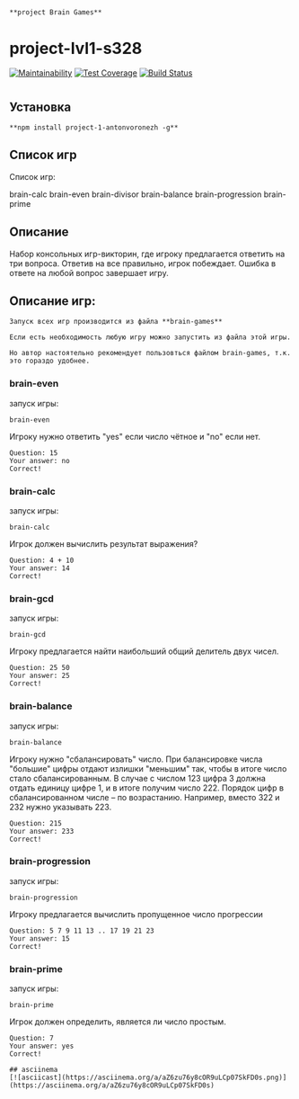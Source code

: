 ##
```
**project Brain Games**
```
##

# project-lvl1-s328
[![Maintainability](https://api.codeclimate.com/v1/badges/9f16e9798cf175b095fe/maintainability)](https://codeclimate.com/github/AntonVoronezh/project-lvl1-s328/maintainability)
[![Test Coverage](https://api.codeclimate.com/v1/badges/9f16e9798cf175b095fe/test_coverage)](https://codeclimate.com/github/AntonVoronezh/project-lvl1-s328/test_coverage)
[![Build Status](https://travis-ci.org/AntonVoronezh/project-lvl1-s328.svg?branch=master)](https://travis-ci.org/AntonVoronezh/project-lvl1-s328)
#

 ## Установка
```
**npm install project-1-antonvoronezh -g**

```
 ## Список игр
Список игр:

brain-calc
brain-even
brain-divisor
brain-balance
brain-progression
brain-prime

## Описание
Набор консольных игр-викторин, где игроку предлагается ответить на три вопроса. Ответив на все правильно, игрок побеждает. Ошибка в ответе на любой вопрос завершает игру. 

## Описание игр:
```
Запуск всех игр производится из файла **brain-games**

Если есть необходимость любую игру можно запустить из файла этой игры.

Но автор настоятельно рекомендует пользовться файлом brain-games, т.к. это гораздо удобнее.

```
 ### brain-even
запуск игры:
```
brain-even
```
Игроку нужно ответить "yes" если число чётное и "no" если нет.
```
Question: 15
Your answer: no
Correct!
```
 ### brain-calc
запуск игры:
```
brain-calc
```
Игрок должен вычислить результат выражения?
```
Question: 4 + 10
Your answer: 14
Correct!
```
### brain-gcd
запуск игры:
```
brain-gcd
```
Игроку предлагается найти наибольший общий делитель двух чисел.
```
Question: 25 50
Your answer: 25
Correct!
```
 ### brain-balance
запуск игры:
```
brain-balance
```
Игроку нужно "сбалансировать" число. При балансировке числа "большие" цифры отдают излишки "меньшим" так, чтобы в итоге число стало сбалансированным. В случае с числом 123 цифра 3 должна отдать единицу цифре 1, и в итоге получим число 222.
Порядок цифр в сбалансированном числе – по возрастанию. Например, вместо 322 и 232 нужно указывать 223.
```
Question: 215
Your answer: 233
Correct!
```
### brain-progression
запуск игры:
```
brain-progression
```
Игроку предлагается вычислить пропущенное число прогрессии
```
Question: 5 7 9 11 13 .. 17 19 21 23
Your answer: 15
Correct!
```
### brain-prime
запуск игры:
```
brain-prime
```
Игрок должен определить, является ли число простым.
```
Question: 7
Your answer: yes
Correct!

## asciinema 
[![asciicast](https://asciinema.org/a/aZ6zu76y8cOR9uLCp07SkFD0s.png)](https://asciinema.org/a/aZ6zu76y8cOR9uLCp07SkFD0s)